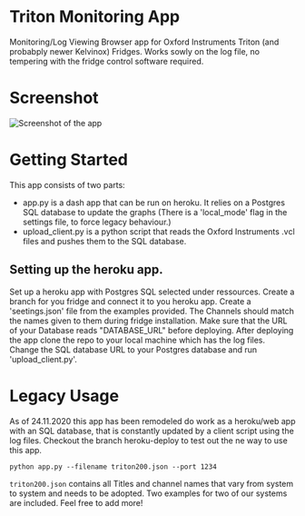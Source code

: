 # Triton Monitoring App

Monitoring/Log Viewing Browser app for Oxford Instruments Triton (and probabply newer Kelvinox) Fridges.
Works sowly on the log file, no tempering with the fridge control software required.

# Screenshot
![Screenshot of the app](https://github.com/reneotten/tritonMonitor/blob/master/doc/images/FridgeMonitor.PNG "Screenshot")

# Getting Started
This app consists of two parts:
- app.py is a dash app that can be run on heroku. It relies on a Postgres SQL database to update the graphs (There is a 'local_mode' flag in the settings file, to force legacy behaviour.)
- upload_client.py is a python script that reads the Oxford Instruments .vcl files and pushes them to the SQL database. 

## Setting up the heroku app.
Set up a heroku app with Postgres SQL selected under ressources. Create a branch for you fridge and connect it to you heroku app. Create a 'seetings.json' file from the examples provided. The Channels should match the names given to them during fridge installation. Make sure that the URL of your Database reads "DATABASE_URL" before deploying.
After deploying the app clone the repo to your local machine which has the log files. Change the SQL database URL to your Postgres database and run 'upload_client.py'.

# Legacy Usage

As of 24.11.2020 this app has been remodeled do work as a heroku/web app with an SQL database, that is constantly updated by a client script using the log files.
Checkout the branch heroku-deploy to test out the ne way to use this app.
```
python app.py --filename triton200.json --port 1234
```
`triton200.json` contains all Titles and channel names that vary from system to system and needs to be adopted. Two examples for two of our systems are included. Feel free to add more!



